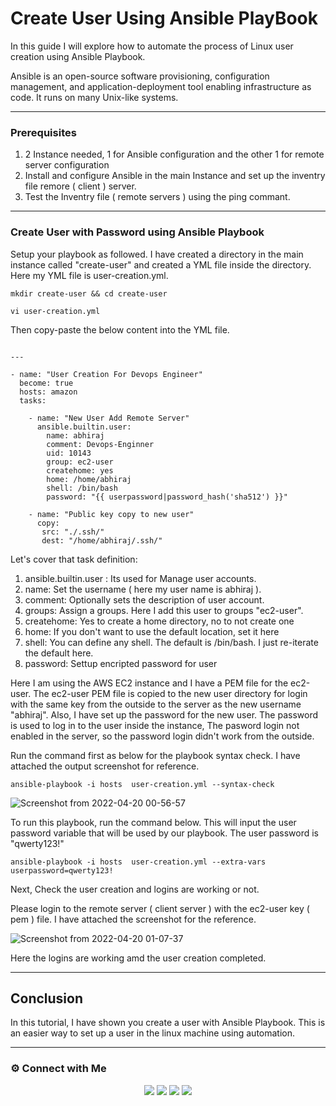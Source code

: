 # Create User Using Ansible PlayBook


In this guide I will explore how to automate the process of Linux user creation using Ansible Playbook.

Ansible is an open-source software provisioning, configuration management, and application-deployment tool enabling infrastructure as code. It runs on many Unix-like systems.

------
### Prerequisites

1. 2 Instance needed, 1 for Ansible configuration and the other 1 for remote server configuration
2. Install and configure Ansible in the main Instance and set up the inventry file remore ( client ) server.
3. Test the Inventry file ( remote servers ) using the ping commant.


-----
### Create User with Password using Ansible Playbook

Setup your playbook as followed. I have created a directory in the main instance called "create-user" and created a YML file inside the directory.  Here my YML file is user-creation.yml.

~~~
mkdir create-user && cd create-user

vi user-creation.yml
~~~

Then copy-paste the below content into the YML  file. 

~~~

---

- name: "User Creation For Devops Engineer"
  become: true
  hosts: amazon
  tasks:

    - name: "New User Add Remote Server"
      ansible.builtin.user:
        name: abhiraj
        comment: Devops-Enginner
        uid: 10143
        group: ec2-user
        createhome: yes
        home: /home/abhiraj
        shell: /bin/bash
        password: "{{ userpassword|password_hash('sha512') }}"
  
    - name: "Public key copy to new user"
      copy:
       src: "./.ssh/"
       dest: "/home/abhiraj/.ssh/"
~~~

Let's cover that task definition:

1. ansible.builtin.user :  Its used for Manage user accounts.
2. name: Set the username ( here my user name is abhiraj ).
3. comment: Optionally sets the description of user account.
4. groups: Assign a groups. Here I add this user to groups "ec2-user".
5. createhome: Yes to create a home directory, no to not create one
6. home: If you don't want to use the default location, set it here
7. shell: You can define any shell. The default is /bin/bash. I just re-iterate the default here.
8. password: Settup encripted password for user


Here I am using the AWS EC2 instance and I have a PEM file for the ec2-user. The ec2-user PEM file is copied to the new user directory for login with the same key from the outside to the server as the new username "abhiraj". Also, I have set up the password for the new user. The password is used to log in to the user inside the instance, The pasword login not enabled in the server, so the password login didn't work from the outside.

Run the command first as below for the playbook syntax check. I have attached the output screenshot for reference. 

~~~
ansible-playbook -i hosts  user-creation.yml --syntax-check
~~~


![Screenshot from 2022-04-20 00-56-57](https://user-images.githubusercontent.com/103326353/164080639-b0c8b32e-1167-48d7-bb60-58169d0e34a9.png)



To run this playbook, run the command below. This will input the user password variable that will be used by our playbook. The user password is "qwerty123!"

~~~
ansible-playbook -i hosts  user-creation.yml --extra-vars userpassword=qwerty123!
~~~


Next, Check the user creation and logins are working or not.

Please login to the remote server ( client server ) with the ec2-user key ( pem ) file.  I have attached the screenshot for the reference.



![Screenshot from 2022-04-20 01-07-37](https://user-images.githubusercontent.com/103326353/164082309-d18fe4fb-6f6c-441d-ab63-91b6c1cd09c2.png)


Here the logins are working amd the user creation completed.


---
## Conclusion

In this tutorial, I have shown you create a user with Ansible Playbook. This is an easier way to set up a user in the linux machine using automation.


---
### ⚙️ Connect with Me

 <p align="center">
<a href="mailto:aparthan275@gmail.com"><img src="https://img.shields.io/badge/Gmail-D14836?style=for-the-badge&logo=gmail&logoColor=white"/></a>
<a href="https://www.instagram.com/_r.e.b.e.l.z_33/"><img src="https://img.shields.io/badge/Instagram-E4405F?style=for-the-badge&logo=instagram&logoColor=white"/></a>
<a href="https://www.linkedin.com/in/abhiraj-parthan-82038b191"><img src="https://img.shields.io/badge/LinkedIn-0077B5?style=for-the-badge&logo=linkedin&logoColor=white"/></a> 
<a href="https://www.wppredirect.tk/go/?p=918893532145&m=Abhiraj%20Parthan."><img src="https://img.shields.io/badge/WhatsApp-25D366?style=for-the-badge&logo=whatsapp&logoColor=white"/></a>
  </a></p>
</div>










